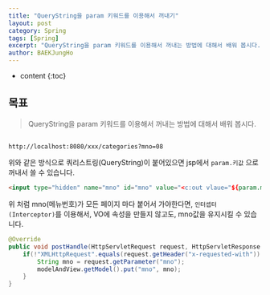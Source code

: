 ```yaml
---
title: "QueryString을 param 키워드를 이용해서 꺼내기"
layout: post
category: Spring
tags: [Spring]
excerpt: "QueryString을 param 키워드를 이용해서 꺼내는 방법에 대해서 배워 봅시다."
author: BAEKJungHo
---
```


* content
{:toc}

## 목표

  > QueryString을 param 키워드를 이용해서 꺼내는 방법에 대해서 배워 봅시다.

##

  ```
  http://localhost:8080/xxx/categories?mno=08
  ```

  위와 같은 방식으로 쿼리스트링(QueryString)이 붙어있으면 jsp에서 `param.키값` 으로 꺼내서 쓸 수 있습니다.

  ```html
  <input type="hidden" name="mno" id="mno" value="<c:out vlaue="${param.mno}" />" />
  ```

  위 처럼 mno(메뉴번호)가 모든 페이지 마다 붙어서 가야한다면, `인터셉터(Interceptor)`를 이용해서, VO에 속성을 만들지 않고도, mno값을 유지시킬 수 있습니다.

  ```java
  @Override
  public void postHandle(HttpServletRequest request, HttpServletResponse response, Object handler, ModelAndView modelAndView) throws Exception {
      if(!"XMLHttpRequest".equals(request.getHeader("x-requested-with")) && modelAndView != null){ //ajax가 아닐때만 체크
          String mno = request.getParameter("mno");
          modelAndView.getModel().put("mno", mno);
      }
  }
  ```
